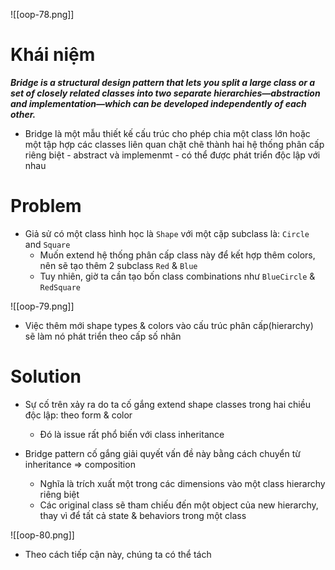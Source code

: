 ![[oop-78.png]]

# Khái niệm

***Bridge is a structural design pattern that lets you split a large class or a set of closely related classes into two separate hierarchies—abstraction and implementation—which can be developed independently of each other.***

- Bridge là một mẫu thiết kế cấu trúc cho phép chia một class lớn hoặc một tập hợp các classes liên quan chặt chẽ thành hai hệ thống phân cấp riêng biệt - abstract và implemenmt  - có thể được phát triển độc lập với nhau

# Problem

- Giả sử có một class hình học là `Shape` với một cặp subclass là: `Circle` and `Square`
	- Muốn extend hệ thống phân cấp class này để kết hợp thêm colors, nên sẽ tạo thêm 2 subclass `Red` & `Blue`
	- Tuy nhiên, giờ ta cần tạo bốn class combinations như `BlueCircle` & `RedSquare`

![[oop-79.png]]


- Việc thêm mới shape types & colors vào cấu trúc phân cấp(hierarchy) sẽ làm nó phát triển theo cấp số nhân

# Solution

- Sự cố trên xảy ra do ta cố gắng extend shape classes trong hai chiều độc lập: theo form & color 
	- Đó là issue rất phổ biến với class inheritance
	
- Bridge pattern cố gắng giải quyết vấn đề này bằng cách chuyển từ inheritance => composition
	- Nghĩa là trích xuất một trong các dimensions vào một class hierarchy riêng biệt
	- Các original class sẽ tham chiếu đến một object của new hierarchy, thay vì để tất cả state & behaviors trong một class

![[oop-80.png]]


- Theo cách tiếp cận này, chúng ta có thể tách

